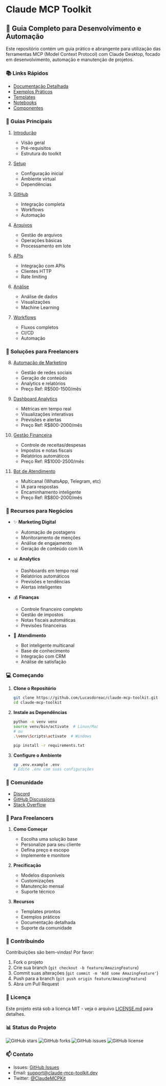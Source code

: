 # Claude MCP Toolkit

## 🚀 Guia Completo para Desenvolvimento e Automação

Este repositório contém um guia prático e abrangente para utilização das ferramentas MCP (Model Context Protocol) com Claude Desktop, focado em desenvolvimento, automação e manutenção de projetos.

### 📚 Links Rápidos

- [Documentação Detalhada](docs/guia-detalhado/)
- [Exemplos Práticos](examples/)
- [Templates](templates/)
- [Notebooks](notebooks/)
- [Componentes](components/)

### 🔧 Guias Principais

1. [Introdução](docs/guia-detalhado/01-introducao.md)
   - Visão geral
   - Pré-requisitos
   - Estrutura do toolkit

2. [Setup](docs/guia-detalhado/02-setup.md)
   - Configuração inicial
   - Ambiente virtual
   - Dependências

3. [GitHub](docs/guia-detalhado/03-github.md)
   - Integração completa
   - Workflows
   - Automação

4. [Arquivos](docs/guia-detalhado/04-arquivos.md)
   - Gestão de arquivos
   - Operações básicas
   - Processamento em lote

5. [APIs](docs/guia-detalhado/05-apis.md)
   - Integração com APIs
   - Clientes HTTP
   - Rate limiting

6. [Análise](docs/guia-detalhado/06-analise.md)
   - Análise de dados
   - Visualizações
   - Machine Learning

7. [Workflows](docs/guia-detalhado/07-workflows.md)
   - Fluxos completos
   - CI/CD
   - Automação

### 💼 Soluções para Freelancers

8. [Automação de Marketing](examples/freelancer/marketing_digital.py)
   - Gestão de redes sociais
   - Geração de conteúdo
   - Analytics e relatórios
   - Preço Ref: R$500-1500/mês

9. [Dashboard Analytics](examples/freelancer/analytics_dashboard.py)
   - Métricas em tempo real
   - Visualizações interativas
   - Previsões e alertas
   - Preço Ref: R$800-2000/mês

10. [Gestão Financeira](examples/freelancer/gestao_financeira.py)
    - Controle de receitas/despesas
    - Impostos e notas fiscais
    - Relatórios automáticos
    - Preço Ref: R$1000-2500/mês

11. [Bot de Atendimento](examples/freelancer/atendimento_bot.py)
    - Multicanal (WhatsApp, Telegram, etc)
    - IA para respostas
    - Encaminhamento inteligente
    - Preço Ref: R$800-2000/mês

### 🌟 Recursos para Negócios

- ✨ **Marketing Digital**
  - Automação de postagens
  - Monitoramento de menções
  - Análise de engajamento
  - Geração de conteúdo com IA

- 📊 **Analytics**
  - Dashboards em tempo real
  - Relatórios automáticos
  - Previsões e tendências
  - Alertas inteligentes

- 💰 **Finanças**
  - Controle financeiro completo
  - Gestão de impostos
  - Notas fiscais automáticas
  - Previsões financeiras

- 🤖 **Atendimento**
  - Bot inteligente multicanal
  - Base de conhecimento
  - Integração com CRM
  - Análise de satisfação

### 💻 Começando

1. **Clone o Repositório**
   ```bash
   git clone https://github.com/Lucasdoreac/claude-mcp-toolkit.git
   cd claude-mcp-toolkit
   ```

2. **Instale as Dependências**
   ```bash
   python -m venv venv
   source venv/bin/activate  # Linux/Mac
   # ou
   .\venv\Scripts\activate  # Windows
   
   pip install -r requirements.txt
   ```

3. **Configure o Ambiente**
   ```bash
   cp .env.example .env
   # Edite .env com suas configurações
   ```

### 👥 Comunidade

- [Discord](https://discord.gg/claude-mcp-toolkit)
- [GitHub Discussions](https://github.com/Lucasdoreac/claude-mcp-toolkit/discussions)
- [Stack Overflow](https://stackoverflow.com/questions/tagged/claude-mcp-toolkit)

### 🎯 Para Freelancers

1. **Como Começar**
   - Escolha uma solução base
   - Personalize para seu cliente
   - Defina preço e escopo
   - Implemente e monitore

2. **Precificação**
   - Modelos disponíveis
   - Customizações
   - Manutenção mensal
   - Suporte técnico

3. **Recursos**
   - Templates prontos
   - Exemplos práticos
   - Documentação detalhada
   - Suporte da comunidade

### 🤝 Contribuindo

Contribuições são bem-vindas! Por favor:
1. Fork o projeto
2. Crie sua branch (`git checkout -b feature/AmazingFeature`)
3. Commit suas alterações (`git commit -m 'Add some AmazingFeature'`)
4. Push para a branch (`git push origin feature/AmazingFeature`)
5. Abra um Pull Request

### 📝 Licença

Este projeto está sob a licença MIT - veja o arquivo [LICENSE.md](LICENSE.md) para detalhes.

### 📊 Status do Projeto

![GitHub stars](https://img.shields.io/github/stars/Lucasdoreac/claude-mcp-toolkit)
![GitHub forks](https://img.shields.io/github/forks/Lucasdoreac/claude-mcp-toolkit)
![GitHub issues](https://img.shields.io/github/issues/Lucasdoreac/claude-mcp-toolkit)
![GitHub license](https://img.shields.io/github/license/Lucasdoreac/claude-mcp-toolkit)

### 📫 Contato

- Issues: [GitHub Issues](https://github.com/Lucasdoreac/claude-mcp-toolkit/issues)
- Email: support@claude-mcp-toolkit.dev
- Twitter: [@ClaudeMCPKit](https://twitter.com/ClaudeMCPKit)